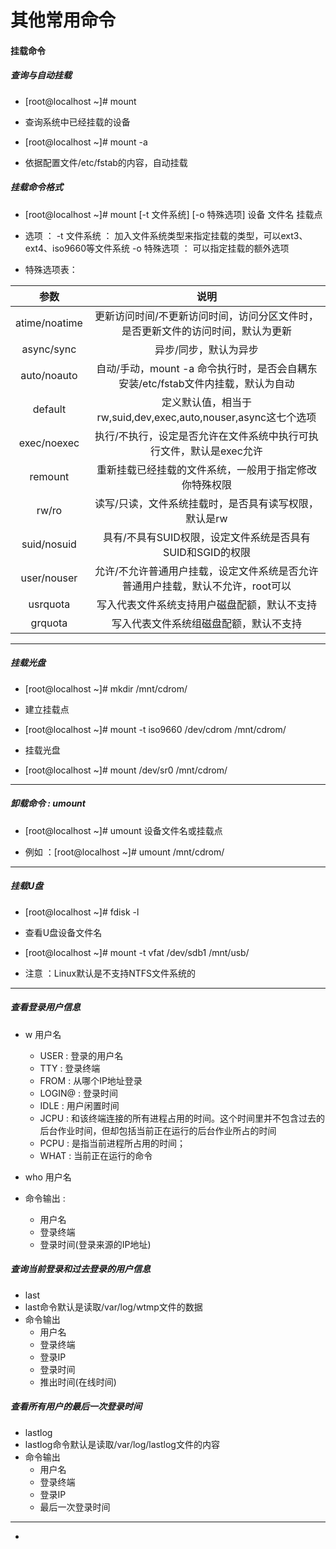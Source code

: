 # 其他常用命令

#### 挂载命令
##### 查询与自动挂载
- [root@localhost ~]# mount
- 查询系统中已经挂载的设备

- [root@localhost ~]# mount -a 
- 依据配置文件/etc/fstab的内容，自动挂载

##### 挂载命令格式
- [root@localhost ~]# mount [-t 文件系统] [-o 特殊选项] 设备 文件名 挂载点

- 选项 ：
    -t		文件系统 ： 加入文件系统类型来指定挂载的类型，可以ext3、ext4、iso9660等文件系统
    -o		特殊选项 ： 可以指定挂载的额外选项

- 特殊选项表：

|   参数           |                      说明                                                     |
|:--------------:|:-----------------------------------------------------------------------------:|
| atime/noatime   |更新访问时间/不更新访问时间，访问分区文件时，是否更新文件的访问时间，默认为更新 |
|async/sync       |异步/同步，默认为异步                                                           |
| auto/noauto     |自动/手动，mount -a 命令执行时，是否会自耦东安装/etc/fstab文件内挂载，默认为自动|
|default          |定义默认值，相当于rw,suid,dev,exec,auto,nouser,async这七个选项                  |
| exec/noexec     |执行/不执行，设定是否允许在文件系统中执行可执行文件，默认是exec允许             |
| remount         |重新挂载已经挂载的文件系统，一般用于指定修改你特殊权限                          |
| rw/ro           |读写/只读，文件系统挂载时，是否具有读写权限，默认是rw                           |
| suid/nosuid     |具有/不具有SUID权限，设定文件系统是否具有SUID和SGID的权限                       |
| user/nouser     |允许/不允许普通用户挂载，设定文件系统是否允许普通用户挂载，默认不允许，root可以 |
| usrquota        |写入代表文件系统支持用户磁盘配额，默认不支持                                    |
| grquota         |写入代表文件系统组磁盘配额，默认不支持                                          |

--------------------------------------------------------------------------------------------------------------

##### 挂载光盘
- [root@localhost ~]# mkdir /mnt/cdrom/
- 建立挂载点

- [root@localhost ~]# mount -t iso9660 /dev/cdrom /mnt/cdrom/
- 挂载光盘

- [root@localhost ~]# mount /dev/sr0 /mnt/cdrom/

--------------------------------------------------------------------------------------------------------------

##### 卸载命令 : umount
- [root@localhost ~]# umount 设备文件名或挂载点

- 例如 ：[root@localhost ~]# umount /mnt/cdrom/

--------------------------------------------------------------------------------------------------------------

##### 挂载U盘
- [root@localhost ~]# fdisk -l
- 查看U盘设备文件名

- [root@localhost ~]# mount -t vfat /dev/sdb1 /mnt/usb/

- 注意 ：Linux默认是不支持NTFS文件系统的

-------------------------------------------------------------------------------------------------------------

##### 查看登录用户信息
- w 用户名
  - USER : 登录的用户名
  - TTY  : 登录终端
  - FROM : 从哪个IP地址登录
  - LOGIN@ : 登录时间
  - IDLE : 用户闲置时间
  - JCPU : 和该终端连接的所有进程占用的时间。这个时间里并不包含过去的后台作业时间，但却包括当前正在运行的后台作业所占的时间
  - PCPU : 是指当前进程所占用的时间；
  - WHAT : 当前正在运行的命令

- who 用户名
 - 命令输出 :
   - 用户名
   - 登录终端
   - 登录时间(登录来源的IP地址)

##### 查询当前登录和过去登录的用户信息
- last 
- last命令默认是读取/var/log/wtmp文件的数据
- 命令输出
  - 用户名
  - 登录终端
  - 登录IP
  - 登录时间
  - 推出时间(在线时间)

##### 查看所有用户的最后一次登录时间
- lastlog 
- lastlog命令默认是读取/var/log/lastlog文件的内容
- 命令输出
  - 用户名
  - 登录终端
  - 登录IP
  - 最后一次登录时间

-------------------------------------------------------------------------------------------------------------


-
